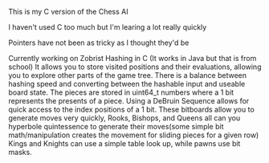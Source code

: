 This is my C version of the Chess AI

I haven't used C too much but I'm learing a lot really quickly

Pointers have not been as tricky as I thought they'd be

Currently working on Zobrist Hashing in C (It works in Java but that is from school) It allows you to store visited positions and their evaluations, allowing you to explore other parts of the game tree.
There is a balance between hashing speed and converting between the hashable input and useable board state. The pieces are stored in uint64_t numbers where a 1 bit represents the presents of a piece. Using a DeBruin Sequence
allows for quick access to the index positions of a 1 bit. These bitboards allow you to generate moves very quickly, Rooks, Bishops, and Queens all can you hyperbole quintessence to generate their moves(some simple bit 
math/manipulation creates the movement for sliding pieces for a given row) Kings and Knights can use a simple table look up, while pawns use bit masks. 
